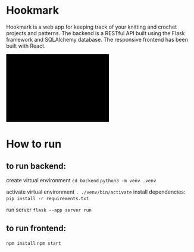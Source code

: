# Hookmark

Hookmark is a web app for keeping track of your knitting and crochet projects and patterns.
The backend is a RESTful API built using the Flask framework and SQLAlchemy database.
The responsive frontend has been built with React.

![hookmark\ demo.gif](./hookmark_demo.gif)

# How to run

## to run backend:

create virtual environment
`cd backend`
`python3 -m venv .venv`

activate virtual environment
`. ./venv/bin/activate`
install dependencies:
`pip install -r requirements.txt`

run server
`flask --app server run`

## to run frontend:

`npm install`
`npm start`
